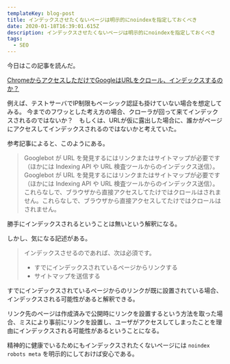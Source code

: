 ```yaml
---
templateKey: blog-post
title: インデックスさせたくないページは明示的にnoindexを指定しておくべき
date: 2020-01-18T16:39:01.615Z
description: インデックスさせたくないページは明示的にnoindexを指定しておくべき
tags:
  - SEO
---
```

今日はこの記事を読んだ。

[ChromeからアクセスしただけでGoogleはURLをクロール、インデックスするのか？](https://www.suzukikenichi.com/blog/does-google-index-hidden-pages-based-on-direct-visits-on-chrome/https://www.suzukikenichi.com/blog/does-google-index-hidden-pages-based-on-direct-visits-on-chrome/)

例えば、テストサーバでIP制限もベーシック認証も掛けていない場合を想定してみる。
今までのフワッとした考え方の場合、クローラが回って来てインデックスされるのではないか？　もしくは、URLが仮に露出した場合に、誰かがページにアクセスしてインデックスされるのではないかと考えていた。

参考記事によると、このようにある。

> Googlebot が URL を発見するにはリンクまたはサイトマップが必要です（ほかには Indexing API や URL 検査ツールからのインデックス送信）。Googlebot が URL を発見するにはリンクまたはサイトマップが必要です（ほかには Indexing API や URL 検査ツールからのインデックス送信）。これらなしで、ブラウザから直接アクセスしてたけではクロールはされません。これらなしで、ブラウザから直接アクセスしてたけではクロールはされません。

勝手にインデックスされるということは無いという解釈になる。

しかし、気になる記述がある。

> インデックスさせるのであれば、次は必須です。
> - すでにインデックスされているページからリンクする
> - サイトマップを送信する

すでにインデックスされているページからのリンクが既に設置されている場合、インデックスされる可能性があると解釈できる。

リンク先のページは作成済みで公開時にリンクを設置するという方法を取った場合、ミスにより事前にリンクを設置し、ユーザがアクセスしてしまったことを理由にインデックスされる可能性があるということになる。

精神的に健康でいるためにもインデックスされたくないページには `noindex robots meta` を明示的にしておけば安心である。
